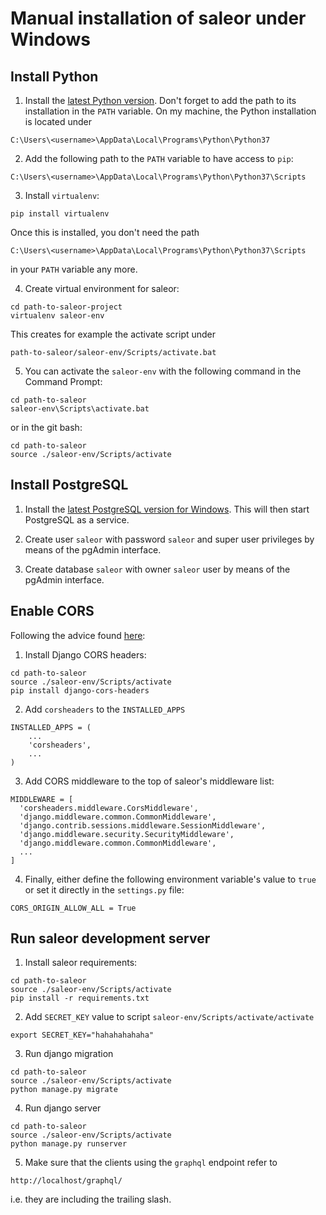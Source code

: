# Manual installation of saleor under Windows

## Install Python

1. Install the [latest Python version](https://www.python.org/downloads/). Don't forget to add the path to its installation in the `PATH` variable. On my machine, the Python installation is located under

```
C:\Users\<username>\AppData\Local\Programs\Python\Python37
```

2. Add the following path to the `PATH` variable to have access to `pip`: 

```
C:\Users\<username>\AppData\Local\Programs\Python\Python37\Scripts
```

3. Install `virtualenv`:

```
pip install virtualenv
```

Once this is installed, you don't need the path

```
C:\Users\<username>\AppData\Local\Programs\Python\Python37\Scripts
```

in your `PATH` variable any more.

4. Create virtual environment for saleor:

```
cd path-to-saleor-project
virtualenv saleor-env
```

This creates for example the activate script under

```
path-to-saleor/saleor-env/Scripts/activate.bat
```

5. You can activate the `saleor-env` with the following command in the Command Prompt:

```
cd path-to-saleor
saleor-env\Scripts\activate.bat
```

or in the git bash:

```
cd path-to-saleor
source ./saleor-env/Scripts/activate
```

## Install PostgreSQL

1. Install the [latest PostgreSQL version for Windows](https://www.postgresql.org/download/windows/). This will then start PostgreSQL as a service.

2. Create user `saleor` with password `saleor` and super user privileges by means of the pgAdmin interface.

3. Create database `saleor` with owner `saleor` user by means of the pgAdmin interface.

## Enable CORS

Following the advice found [here](https://github.com/ottoyiu/django-cors-headers/#configuration):

1. Install Django CORS headers:

```
cd path-to-saleor
source ./saleor-env/Scripts/activate
pip install django-cors-headers
```

2. Add `corsheaders` to the `INSTALLED_APPS`

```
INSTALLED_APPS = (
    ...
    'corsheaders',
    ...
)
```

3. Add CORS middleware to the top of saleor's middleware list:

```
MIDDLEWARE = [
  'corsheaders.middleware.CorsMiddleware',
  'django.middleware.common.CommonMiddleware',
  'django.contrib.sessions.middleware.SessionMiddleware',
  'django.middleware.security.SecurityMiddleware',
  'django.middleware.common.CommonMiddleware',
  ...
]
```

4. Finally, either define the following environment variable's value to `true` or set it directly in the `settings.py` file:

```
CORS_ORIGIN_ALLOW_ALL = True
```

## Run saleor development server

1. Install saleor requirements:

```
cd path-to-saleor
source ./saleor-env/Scripts/activate
pip install -r requirements.txt
```

2. Add `SECRET_KEY` value to script `saleor-env/Scripts/activate/activate`

```
export SECRET_KEY="hahahahahaha"
```

3. Run django migration

```
cd path-to-saleor
source ./saleor-env/Scripts/activate
python manage.py migrate
```

4. Run django server

```
cd path-to-saleor
source ./saleor-env/Scripts/activate
python manage.py runserver
```

5. Make sure that the clients using the `graphql` endpoint refer to 

```
http://localhost/graphql/
```

i.e. they are including the trailing slash.